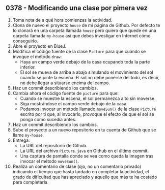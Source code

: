 ## 0378 - Modificando una clase por pimera vez

1. Toma nota de a qué hora comienzas la actividad.
2. Clona de nuevo el proyecto `house` de mi página de Github. Por defecto te lo clonará en una carpeta llamada `house` pero quiero que quede en una carpeta llamada `my-house` así que debes investigar en Internet cómo conseguirlo.
3. Abre el proyecto en BlueJ.
4. Modifica el código fuente de la clase `Picture` para que cuando se invoque el método `draw`:
    - Haya un campo verde debajo de la casa ocupando toda la parte inferior.
    - El sol se mueva de arriba a abajo simulando el movimiento del sol cuando se pinte la escena. El sol no debe ponerse del todo, es decir, no debe llegar a situarse encima del campo.
5. Haz un commit describiendo los cambios.
6. Cambia ahora el código fuente de `picture` para que:
    - Cuando se muestre la escena, el sol permanezca alto sin moverse.
    - Siga mostrándose el campo verde debajo de la casa.
    - Podamos invocar un método llamado `moveSun()` de la clase `Picture` escrito por ti que, al invocarlo, provoque el efecto de que el sol se ponga como sucedía antes.
7. Haz un commit describiendo los cambios.
8. Sube el proyecto a un nuevo repositorio en tu cuenta de Github que se llame `my-house`.
9. Entrega:
    - La URL del repositorio de Github.
    - La URL del archivo `Picture.java` en Github en el último commit.
    - Una captura de pantalla donde se vea como queda la imagen tras invocar el método `moveSun()`.
10. Realiza un comentario de clase (ojo, no un comentario privado) indicando el tiempo que hasta tardado en completar la actividad, el grado de dificultad que has apreciado y aquello que más te ha costado para completarla.
